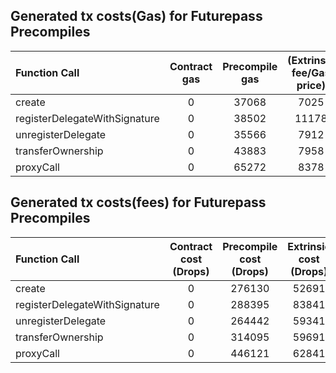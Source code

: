 ## Generated tx costs(Gas) for Futurepass Precompiles

| Function Call                 | Contract gas | Precompile gas | (Extrinsic fee/Gas price) |
|:------------------------------|:------------:|:--------------:|:-------------------------:|
| create                        |      0       |     37068      |           7025            |
| registerDelegateWithSignature |      0       |     38502      |           11178           |
| unregisterDelegate            |      0       |     35566      |           7912            |
| transferOwnership             |      0       |     43883      |           7958            |
| proxyCall                     |      0       |     65272      |           8378            |


## Generated tx costs(fees) for Futurepass Precompiles

| Function Call                 | Contract cost (Drops) | Precompile cost (Drops) | Extrinsic cost (Drops) |
|:------------------------------|:---------------------:|:-----------------------:|:----------------------:|
| create                        |           0           |         276130          |         52691          |
| registerDelegateWithSignature |           0           |         288395          |         83841          |
| unregisterDelegate            |           0           |         264442          |         59341          |
| transferOwnership             |           0           |         314095          |         59691          |
| proxyCall                     |           0           |         446121          |         62841          |

